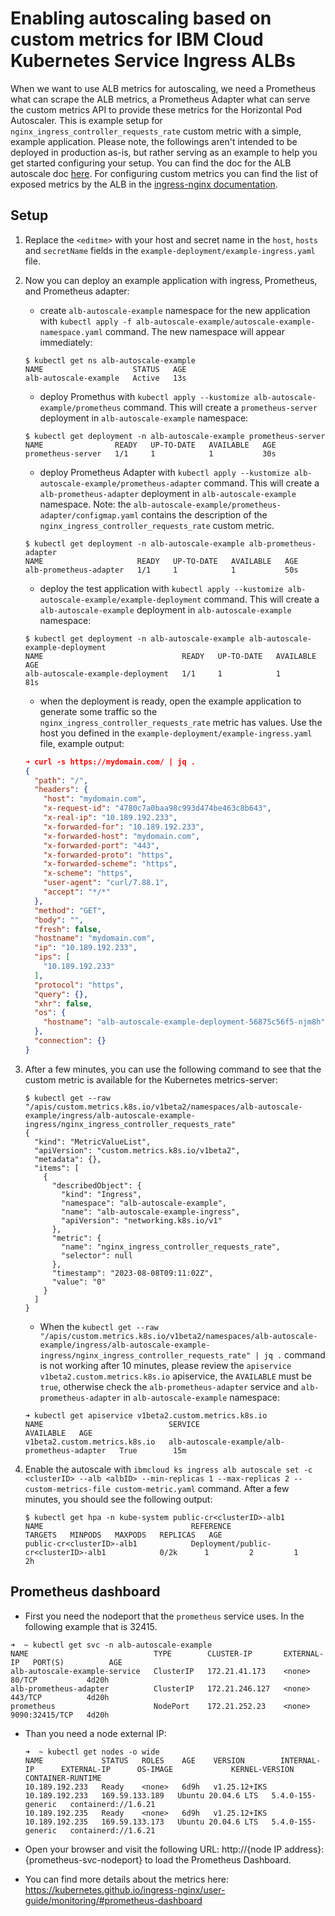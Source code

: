 # Enabling autoscaling based on custom metrics for IBM Cloud Kubernetes Service Ingress ALBs

When we want to use ALB metrics for autoscaling, we need a Prometheus what can scrape the ALB metrics, a Prometheus Adapter what can serve the custom metrics API to provide these metrics for the Horizontal Pod Autoscaler. This is example setup for `nginx_ingress_controller_requests_rate` custom metric with a simple, example application. Please note, the followings aren't intended to be deployed in production as-is, but rather serving as an example to help you get started configuring your setup. You can find the doc for the ALB autoscale doc [here](https://cloud.ibm.com/docs/containers?topic=containers-ingress-alb-manage#alb_replicas_autoscaler). For configuring custom metrics you can find the list of exposed metrics by the ALB in the [ingress-nginx documentation](https://kubernetes.github.io/ingress-nginx/user-guide/monitoring/#exposed-metrics).

## Setup

1. Replace the `<editme>` with your host and secret name in the `host`, `hosts` and `secretName` fields in the `example-deployment/example-ingress.yaml` file.

2. Now you can deploy an example application with ingress, Prometheus, and Prometheus adapter:
    * create `alb-autoscale-example` namespace for the new application with `kubectl apply -f alb-autoscale-example/autoscale-example-namespace.yaml` command. The new namespace will appear immediately:

    ```
    $ kubectl get ns alb-autoscale-example
    NAME                    STATUS   AGE
    alb-autoscale-example   Active   13s
    ```

    * deploy Promethus with `kubectl apply --kustomize alb-autoscale-example/prometheus` command. This will create a `prometheus-server` deployment in `alb-autoscale-example` namespace:

    ```
    $ kubectl get deployment -n alb-autoscale-example prometheus-server
    NAME                READY   UP-TO-DATE   AVAILABLE   AGE
    prometheus-server   1/1     1            1           30s
    ```

    * deploy Prometheus Adapter with `kubectl apply --kustomize alb-autoscale-example/prometheus-adapter` command. This will create a `alb-prometheus-adapter` deployment in `alb-autoscale-example` namespace. Note: the `alb-autoscale-example/prometheus-adapter/configmap.yaml` contains the description of the `nginx_ingress_controller_requests_rate` custom metric.

    ```
    $ kubectl get deployment -n alb-autoscale-example alb-prometheus-adapter
    NAME                     READY   UP-TO-DATE   AVAILABLE   AGE
    alb-prometheus-adapter   1/1     1            1           50s
    ```

    * deploy the test application with `kubectl apply --kustomize alb-autoscale-example/example-deployment` command. This will create a `alb-autoscale-example` deployment in `alb-autoscale-example` namespace:

    ```
    $ kubectl get deployment -n alb-autoscale-example alb-autoscale-example-deployment
    NAME                               READY   UP-TO-DATE   AVAILABLE   AGE
    alb-autoscale-example-deployment   1/1     1            1           81s
    ```

    * when the deployment is ready, open the example application to generate some traffic so the `nginx_ingress_controller_requests_rate` metric has values. Use the host you defined in the `example-deployment/example-ingress.yaml` file, example output:

    ```json
    ➜ curl -s https://mydomain.com/ | jq .
    {
      "path": "/",
      "headers": {
        "host": "mydomain.com",
        "x-request-id": "4780c7a0baa98c993d474be463c8b643",
        "x-real-ip": "10.189.192.233",
        "x-forwarded-for": "10.189.192.233",
        "x-forwarded-host": "mydomain.com",
        "x-forwarded-port": "443",
        "x-forwarded-proto": "https",
        "x-forwarded-scheme": "https",
        "x-scheme": "https",
        "user-agent": "curl/7.88.1",
        "accept": "*/*"
      },
      "method": "GET",
      "body": "",
      "fresh": false,
      "hostname": "mydomain.com",
      "ip": "10.189.192.233",
      "ips": [
        "10.189.192.233"
      ],
      "protocol": "https",
      "query": {},
      "xhr": false,
      "os": {
        "hostname": "alb-autoscale-example-deployment-56875c56f5-njm8h"
      },
      "connection": {}
    }
    ```

3. After a few minutes, you can use the following command to see that the custom metric is available for the Kubernetes metrics-server:

    ```
    $ kubectl get --raw "/apis/custom.metrics.k8s.io/v1beta2/namespaces/alb-autoscale-example/ingress/alb-autoscale-example-ingress/nginx_ingress_controller_requests_rate"
    {
      "kind": "MetricValueList",
      "apiVersion": "custom.metrics.k8s.io/v1beta2",
      "metadata": {},
      "items": [
        {
          "describedObject": {
            "kind": "Ingress",
            "namespace": "alb-autoscale-example",
            "name": "alb-autoscale-example-ingress",
            "apiVersion": "networking.k8s.io/v1"
          },
          "metric": {
            "name": "nginx_ingress_controller_requests_rate",
            "selector": null
          },
          "timestamp": "2023-08-08T09:11:02Z",
          "value": "0"
        }
      ]
    }
    ```

    * When the `kubectl get --raw "/apis/custom.metrics.k8s.io/v1beta2/namespaces/alb-autoscale-example/ingress/alb-autoscale-example-ingress/nginx_ingress_controller_requests_rate" | jq .` command is not working after 10 minutes, please review the `apiservice v1beta2.custom.metrics.k8s.io` apiservice, the `AVAILABLE` must be `true`, otherwise check the `alb-prometheus-adapter` service and `alb-prometheus-adapter` in `alb-autoscale-example` namespace:

    ```
    ➜ kubectl get apiservice v1beta2.custom.metrics.k8s.io
    NAME                            SERVICE                                        AVAILABLE   AGE
    v1beta2.custom.metrics.k8s.io   alb-autoscale-example/alb-prometheus-adapter   True        15m
    ```

4. Enable the autoscale with `ibmcloud ks ingress alb autoscale set -c <clusterID> --alb <albID> --min-replicas 1 --max-replicas 2 --custom-metrics-file custom-metric.yaml` command. After a few minutes, you should see the following output:

    ```
    $ kubectl get hpa -n kube-system public-cr<clusterID>-alb1
    NAME                                 REFERENCE                                       TARGETS   MINPODS   MAXPODS   REPLICAS   AGE
    public-cr<clusterID>-alb1            Deployment/public-cr<clusterID>-alb1            0/2k      1         2         1          2h
    ```

## Prometheus dashboard

* First you need the nodeport that the `prometheus` service uses. In the following example that is 32415.

```
➜  ~ kubectl get svc -n alb-autoscale-example
NAME                            TYPE        CLUSTER-IP       EXTERNAL-IP   PORT(S)          AGE
alb-autoscale-example-service   ClusterIP   172.21.41.173    <none>        80/TCP           4d20h
alb-prometheus-adapter          ClusterIP   172.21.246.127   <none>        443/TCP          4d20h
prometheus                      NodePort    172.21.252.23    <none>        9090:32415/TCP   4d20h
```

* Than you need a node external IP:

  ```
  ➜  ~ kubectl get nodes -o wide
  NAME             STATUS   ROLES    AGE    VERSION        INTERNAL-IP      EXTERNAL-IP      OS-IMAGE             KERNEL-VERSION      CONTAINER-RUNTIME
  10.189.192.233   Ready    <none>   6d9h   v1.25.12+IKS   10.189.192.233   169.59.133.189   Ubuntu 20.04.6 LTS   5.4.0-155-generic   containerd://1.6.21
  10.189.192.235   Ready    <none>   6d9h   v1.25.12+IKS   10.189.192.235   169.59.133.173   Ubuntu 20.04.6 LTS   5.4.0-155-generic   containerd://1.6.21
  ```

* Open your browser and visit the following URL: http://{node IP address}:{prometheus-svc-nodeport} to load the Prometheus Dashboard.

* You can find more details about the metrics here: <https://kubernetes.github.io/ingress-nginx/user-guide/monitoring/#prometheus-dashboard>
